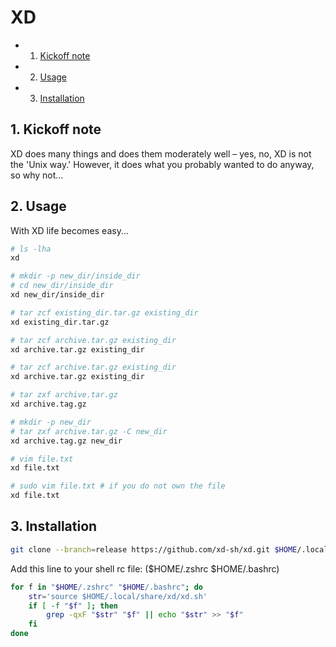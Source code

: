 # XD

<!-- vscode-markdown-toc -->
* 1. [Kickoff note](#Kickoffnote)
* 2. [Usage](#Usage)
* 3. [Installation](#Installation)

<!-- vscode-markdown-toc-config
	numbering=true
	autoSave=true
	/vscode-markdown-toc-config -->
<!-- /vscode-markdown-toc -->

##  1. <a name='Kickoffnote'></a>Kickoff note

XD does many things and does them moderately well – yes, no, XD is not the 'Unix way.' However, it does what you probably wanted to do anyway, so why not...

##  2. <a name='Usage'></a>Usage

With XD life becomes easy...

```sh
# ls -lha
xd
```

```sh
# mkdir -p new_dir/inside_dir
# cd new_dir/inside_dir
xd new_dir/inside_dir
```

```sh
# tar zcf existing_dir.tar.gz existing_dir
xd existing_dir.tar.gz
```

```sh
# tar zcf archive.tar.gz existing_dir
xd archive.tar.gz existing_dir
```

```sh
# tar zcf archive.tar.gz existing_dir
xd archive.tar.gz existing_dir
```

```sh
# tar zxf archive.tar.gz
xd archive.tag.gz
```

```sh
# mkdir -p new_dir
# tar zxf archive.tar.gz -C new_dir
xd archive.tag.gz new_dir
```

```sh
# vim file.txt
xd file.txt
```

```sh
# sudo vim file.txt # if you do not own the file
xd file.txt
```

##  3. <a name='Installation'></a>Installation

```sh
git clone --branch=release https://github.com/xd-sh/xd.git $HOME/.local/share/xd
```

Add this line to your shell rc file: ($HOME/.zshrc $HOME/.bashrc)

```sh
for f in "$HOME/.zshrc" "$HOME/.bashrc"; do
    str='source $HOME/.local/share/xd/xd.sh'
    if [ -f "$f" ]; then
        grep -qxF "$str" "$f" || echo "$str" >> "$f"
    fi
done
```

